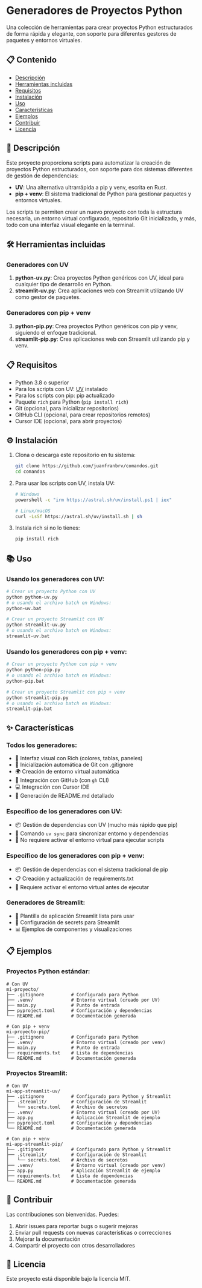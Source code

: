 # Generadores de Proyectos Python

Una colección de herramientas para crear proyectos Python estructurados de forma rápida y elegante, con soporte para diferentes gestores de paquetes y entornos virtuales.

## 📋 Contenido

- [Descripción](#descripción)
- [Herramientas incluidas](#herramientas-incluidas)
- [Requisitos](#requisitos)
- [Instalación](#instalación)
- [Uso](#uso)
- [Características](#características)
- [Ejemplos](#ejemplos)
- [Contribuir](#contribuir)
- [Licencia](#licencia)

## 📝 Descripción

Este proyecto proporciona scripts para automatizar la creación de proyectos Python estructurados, con soporte para dos sistemas diferentes de gestión de dependencias:

- **UV**: Una alternativa ultrarrápida a pip y venv, escrita en Rust.
- **pip + venv**: El sistema tradicional de Python para gestionar paquetes y entornos virtuales.

Los scripts te permiten crear un nuevo proyecto con toda la estructura necesaria, un entorno virtual configurado, repositorio Git inicializado, y más, todo con una interfaz visual elegante en la terminal.

## 🛠️ Herramientas incluidas

### Generadores con UV

1. **python-uv.py**: Crea proyectos Python genéricos con UV, ideal para cualquier tipo de desarrollo en Python.
2. **streamlit-uv.py**: Crea aplicaciones web con Streamlit utilizando UV como gestor de paquetes.

### Generadores con pip + venv

3. **python-pip.py**: Crea proyectos Python genéricos con pip y venv, siguiendo el enfoque tradicional.
4. **streamlit-pip.py**: Crea aplicaciones web con Streamlit utilizando pip y venv.

## 📋 Requisitos

- Python 3.8 o superior
- Para los scripts con UV: [UV](https://github.com/astral-sh/uv) instalado
- Para los scripts con pip: pip actualizado
- Paquete `rich` para Python (`pip install rich`)
- Git (opcional, para inicializar repositorios)
- GitHub CLI (opcional, para crear repositorios remotos)
- Cursor IDE (opcional, para abrir proyectos)

## ⚙️ Instalación

1. Clona o descarga este repositorio en tu sistema:
   ```bash
   git clone https://github.com/juanfranbrv/comandos.git
   cd comandos
   ```

2. Para usar los scripts con UV, instala UV:
   ```bash
   # Windows
   powershell -c "irm https://astral.sh/uv/install.ps1 | iex"

   # Linux/macOS
   curl -LsSf https://astral.sh/uv/install.sh | sh
   ```

3. Instala rich si no lo tienes:
   ```bash
   pip install rich
   ```

## 📚 Uso

### Usando los generadores con UV:

```bash
# Crear un proyecto Python con UV
python python-uv.py
# o usando el archivo batch en Windows:
python-uv.bat

# Crear un proyecto Streamlit con UV
python streamlit-uv.py
# o usando el archivo batch en Windows:
streamlit-uv.bat
```

### Usando los generadores con pip + venv:

```bash
# Crear un proyecto Python con pip + venv
python python-pip.py
# o usando el archivo batch en Windows:
python-pip.bat

# Crear un proyecto Streamlit con pip + venv
python streamlit-pip.py
# o usando el archivo batch en Windows:
streamlit-pip.bat
```

## ✨ Características

### Todos los generadores:

- 🎨 Interfaz visual con Rich (colores, tablas, paneles)
- 🔧 Inicialización automática de Git con .gitignore
- 🌍 Creación de entorno virtual automática
- 🐙 Integración con GitHub (con `gh` CLI)
- 💻 Integración con Cursor IDE
- 📄 Generación de README.md detallado

### Específico de los generadores con UV:

- 📦 Gestión de dependencias con UV (mucho más rápido que pip)
- 🚀 Comando `uv sync` para sincronizar entorno y dependencias
- 🔄 No requiere activar el entorno virtual para ejecutar scripts

### Específico de los generadores con pip + venv:

- 📦 Gestión de dependencias con el sistema tradicional de pip
- 📋 Creación y actualización de requirements.txt
- 🔄 Requiere activar el entorno virtual antes de ejecutar

### Generadores de Streamlit:

- 🚀 Plantilla de aplicación Streamlit lista para usar
- 🔑 Configuración de secrets para Streamlit
- 📊 Ejemplos de componentes y visualizaciones

## 📋 Ejemplos

### Proyectos Python estándar:

```
# Con UV
mi-proyecto/
├── .gitignore          # Configurado para Python
├── .venv/              # Entorno virtual (creado por UV)
├── main.py             # Punto de entrada
├── pyproject.toml      # Configuración y dependencias
└── README.md           # Documentación generada

# Con pip + venv
mi-proyecto-pip/
├── .gitignore          # Configurado para Python
├── .venv/              # Entorno virtual (creado por venv)
├── main.py             # Punto de entrada
├── requirements.txt    # Lista de dependencias
└── README.md           # Documentación generada
```

### Proyectos Streamlit:

```
# Con UV
mi-app-streamlit-uv/
├── .gitignore          # Configurado para Python y Streamlit
├── .streamlit/         # Configuración de Streamlit
│   └── secrets.toml    # Archivo de secretos
├── .venv/              # Entorno virtual (creado por UV)
├── app.py              # Aplicación Streamlit de ejemplo
├── pyproject.toml      # Configuración y dependencias
└── README.md           # Documentación generada

# Con pip + venv
mi-app-streamlit-pip/
├── .gitignore          # Configurado para Python y Streamlit
├── .streamlit/         # Configuración de Streamlit
│   └── secrets.toml    # Archivo de secretos
├── .venv/              # Entorno virtual (creado por venv)
├── app.py              # Aplicación Streamlit de ejemplo
├── requirements.txt    # Lista de dependencias
└── README.md           # Documentación generada
```

## 🤝 Contribuir

Las contribuciones son bienvenidas. Puedes:

1. Abrir issues para reportar bugs o sugerir mejoras
2. Enviar pull requests con nuevas características o correcciones
3. Mejorar la documentación
4. Compartir el proyecto con otros desarrolladores

## 📜 Licencia

Este proyecto está disponible bajo la licencia MIT.

